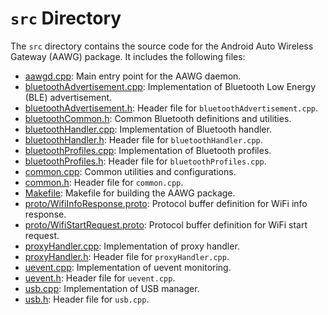 # `src` Directory

The `src` directory contains the source code for the Android Auto Wireless Gateway (AAWG) package. It includes the following files:

- [aawgd.cpp](aawgd.md): Main entry point for the AAWG daemon.
- [bluetoothAdvertisement.cpp](bluetoothAdvertisement.md): Implementation of Bluetooth Low Energy (BLE) advertisement.
- [bluetoothAdvertisement.h](bluetoothAdvertisement.h.md): Header file for `bluetoothAdvertisement.cpp`.
- [bluetoothCommon.h](bluetoothCommon.h.md): Common Bluetooth definitions and utilities.
- [bluetoothHandler.cpp](bluetoothHandler.md): Implementation of Bluetooth handler.
- [bluetoothHandler.h](bluetoothHandler.h.md): Header file for `bluetoothHandler.cpp`.
- [bluetoothProfiles.cpp](bluetoothProfiles.md): Implementation of Bluetooth profiles.
- [bluetoothProfiles.h](bluetoothProfiles.h.md): Header file for `bluetoothProfiles.cpp`.
- [common.cpp](common.md): Common utilities and configurations.
- [common.h](common.h.md): Header file for `common.cpp`.
- [Makefile](Makefile.md): Makefile for building the AAWG package.
- [proto/WifiInfoResponse.proto](proto/WifiInfoResponse.md): Protocol buffer definition for WiFi info response.
- [proto/WifiStartRequest.proto](proto/WifiStartRequest.md): Protocol buffer definition for WiFi start request.
- [proxyHandler.cpp](proxyHandler.md): Implementation of proxy handler.
- [proxyHandler.h](proxyHandler.h.md): Header file for `proxyHandler.cpp`.
- [uevent.cpp](uevent.md): Implementation of uevent monitoring.
- [uevent.h](uevent.h.md): Header file for `uevent.cpp`.
- [usb.cpp](usb.md): Implementation of USB manager.
- [usb.h](usb.h.md): Header file for `usb.cpp`.

